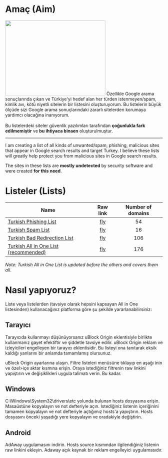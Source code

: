 # Amaç (Aim)
<img src="https://www.maxpixel.net/static/photo/1x/Phishing-Login-Password-Internet-Credentials-Data-6573326.png" data-canonical-src="https://www.maxpixel.net/static/photo/1x/Phishing-Login-Password-Internet-Credentials-Data-6573326.png" width="320" height="240" />
Özellikle Google arama sonuçlarında çıkan ve Türkiye'yi hedef alan her türden istenmeyen/spam, kimlik avı, kötü niyetli sitelerin bir listesini oluşturuyorum.
Bu listelerin büyük ölçüde sizi Google arama sonuçlarındaki zararlı sitelerden korumaya yardımcı olacağına inanıyorum.
<br><br>
Bu listelerdeki siteler güvenlik yazılımları tarafından <b>çoğunlukla fark edilmemiştir</b> ve <b>bu ihtiyaca binaen</b> oluşturulmuştur.

***

I am creating a list of all kinds of unwanted/spam, phishing, malicious sites that appear in Google search results and target Turkey.
I believe these lists will greatly help protect you from malicious sites in Google search results.

The sites in these lists are <b>mostly undetected</b> by security software and were created <b>for this need</b>.


# Listeler (Lists)
| Name | Raw link | Number of domains |
| ---- | :------: | :---------------: |
[Turkish Phishing List](https://github.com/yildizyan/hosts/blob/main/turkish-phishing-list) | [fly](https://raw.githubusercontent.com/yildizyan/hosts/main/turkish-phishing-list) | 54 |
[Turkish Spam List](https://github.com/yildizyan/hosts/blob/main/turkish-spam-list) | [fly](https://raw.githubusercontent.com/yildizyan/hosts/main/turkish-spam-list) | 16 |
[Turkish Bad Redirection List](https://github.com/yildizyan/hosts/blob/main/turkish-bad-redirection-list) | [fly](https://raw.githubusercontent.com/yildizyan/hosts/main/turkish-bad-redirection-list) | 106 |
[Turkish All in One List (recommended)](https://github.com/yildizyan/hosts/blob/main/turkish-all-in-one-list) | [fly](https://raw.githubusercontent.com/yildizyan/hosts/main/turkish-phishing-list) | 176 |

<i>Note: Turkish All in One List is updated before the others and covers them all.</i>
# Nasıl yapıyoruz?
Liste veya listelerden (tavsiye olarak hepsini kapsayan All in One listesinden) kullanacağınız platforma göre şu şekilde yararlanabilirsiniz:

Tarayıcı
---
Tarayıcıda kullanmayı düşünüyorsanız uBlock Origin eklentisiyle birlikte kullanmanız gayet efektiftir ve şiddetle tavsiye edilir. uBlock
Origin reklam ve izleyicileri engelleyen bir tarayıcı eklentisidir. Bu listeyi ona tanıtarak eksik kaldığı yanlarını bir anlamda
tamamlamış olursunuz.

uBlock Origin ayarlarına ulaşın. Filtre listeleri menüsüne tıklayıp en aşağı inin ve özel>içe aktar kısmına erişin. Oraya istediğiniz
filtrenin raw linkini yapıştırın ve değişiklikleri uygula talimatı verin. Bu kadar.

Windows
---
C:\Windows\System32\drivers\etc yolunda bulunan hosts dosyasına erişin. Masaüstüne kopyalayın ve not defteriyle açın. İstediğiniz listenin içeriğinini
tamamen kopyalayın ve not defteriyle açtığımız hosts'a yapıştırın. Hosts dosyasını önceki yaşadığı yere kopyalayın ve oradakiyle değiştirin.

Android
---
AdAway uygulamasını indirin. Hosts source kısmından ilgilendiğiniz listenin raw linkini ekleyin. Adaway açık kaynak bir reklam engelleyici uygulamasıdır.
